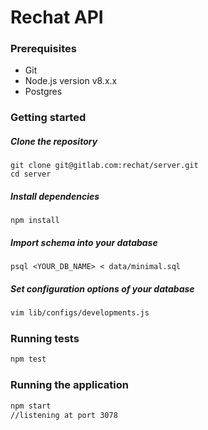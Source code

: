 # Rechat API

### Prerequisites

+ Git
+ Node.js version v8.x.x
+ Postgres

### Getting started

##### Clone the repository

```
git clone git@gitlab.com:rechat/server.git
cd server
```

##### Install dependencies

```
npm install
```

##### Import schema into your database
```
psql <YOUR_DB_NAME> < data/minimal.sql
```

##### Set configuration options of your database

```bash
vim lib/configs/developments.js
```

### Running tests
```bash
npm test
```

### Running the application
```bash
npm start
//listening at port 3078
```
